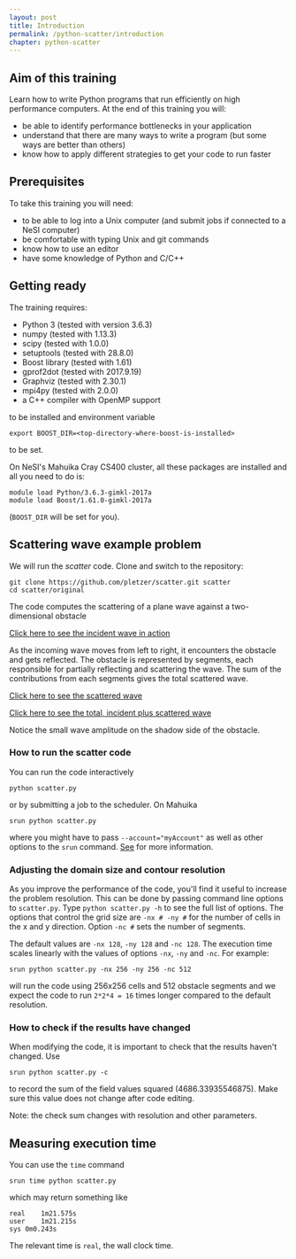 ```yaml
---
layout: post
title: Introduction
permalink: /python-scatter/introduction
chapter: python-scatter
---
```


## Aim of this training

Learn how to write Python programs that run efficiently on high performance computers. At the end of this training you will:

 * be able to identify performance bottlenecks in your application
 * understand that there are many ways to write a program (but some ways are better than others)
 * know how to apply different strategies to get your code to run faster

## Prerequisites

To take this training you will need:

 * to be able to log into a Unix computer (and submit jobs if connected to a NeSI computer)
 * be comfortable with typing Unix and git commands
 * know how to use an editor
 * have some knowledge of Python and C/C++

## Getting ready

The training requires:

 * Python 3 (tested with version 3.6.3)
 * numpy (tested with 1.13.3)
 * scipy (tested with 1.0.0)
 * setuptools (tested with 28.8.0)
 * Boost library (tested with 1.61)
 * gprof2dot (tested with 2017.9.19)
 * Graphviz (tested with 2.30.1)
 * mpi4py (tested with 2.0.0)
 * a C++ compiler with OpenMP support

to be installed and environment variable 
```
export BOOST_DIR=<top-directory-where-boost-is-installed>
```
to be set.

On NeSI's Mahuika Cray CS400 cluster, all these packages are installed and all you need to do is:

```
module load Python/3.6.3-gimkl-2017a
module load Boost/1.61.0-gimkl-2017a
```
(`BOOST_DIR` will be set for you).

## Scattering wave example problem

We will run the *scatter* code. Clone and switch to the repository:

```
git clone https://github.com/pletzer/scatter.git scatter
cd scatter/original
```

The code computes the scattering of a plane wave against a two-dimensional obstacle

[Click here to see the incident wave in action](https://youtu.be/FIKSUGk68z8)

As the incoming wave moves from left to right, it encounters the obstacle and gets reflected. 
The obstacle is represented by segments, each responsible for partially reflecting and scattering the wave. 
The sum of the contributions from each segments gives the total scattered wave. 

[Click here to see the scattered wave](https://youtu.be/7ds4S5DCTB8)

[Click here to see the total, incident plus scattered wave](https://youtu.be/zxVEIxZkWyk)

Notice the small wave amplitude on the shadow side of the obstacle. 

### How to run the scatter code

You can run the code interactively
```
python scatter.py
```
or by submitting a job to the scheduler. On Mahuika
```
srun python scatter.py
```
where you might have to pass `--account="myAccount"` as well as other options to the `srun` command. [See](https://support.nesi.org.nz/hc/en-gb/articles/360000359576-Slurm-Usage-A-Primer) for more information.

### Adjusting the domain size and contour resolution

As you improve the performance of the code, you'll find it useful to increase the problem resolution. This can be done by passing command line options to `scatter.py`. Type `python scatter.py -h` to see the full list of options. The options that control the grid size are `-nx # -ny #` for the number of cells in the x and y direction. Option `-nc #` sets the number of segments. 

The default values are `-nx 128`, `-ny 128` and `-nc 128`. The execution time scales linearly with the values of options `-nx`, `-ny` and `-nc`. For example:
```
srun python scatter.py -nx 256 -ny 256 -nc 512
```
will run the code using 256x256 cells and 512 obstacle segments and we expect the code to run `2*2*4 = 16` times longer compared to the default resolution.


### How to check if the results have changed

When modifying the code, it is important to check that the results haven't changed. Use
```
srun python scatter.py -c 
```
to record the sum of the field values squared (4686.33935546875). Make sure this value does not change after code editing. 

Note: the check sum changes with resolution and other parameters. 

## Measuring execution time

You can use the `time` command
```
srun time python scatter.py
```
which may return something like
```
real	1m21.575s
user	1m21.215s
sys	0m0.243s
```
The relevant time is `real`, the wall clock time.
